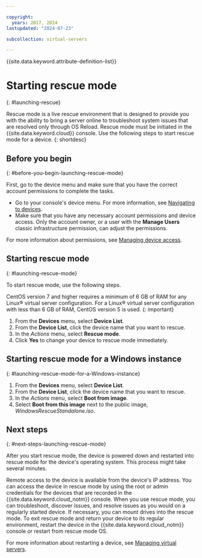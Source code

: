 ```yaml
---

copyright:
  years: 2017, 2024
lastupdated: "2024-07-23"

subcollection: virtual-servers

---
```


{{site.data.keyword.attribute-definition-list}}

# Starting rescue mode
{: #launching-rescue}

Rescue mode is a live rescue environment that is designed to provide you with the ability to bring a server online to troubleshoot system issues that are resolved only through OS Reload. Rescue mode must be initiated in the {{site.data.keyword.cloud}} console. Use the following steps to start rescue mode for a device.
{: shortdesc}

## Before you begin
{: #before-you-begin-launching-rescue-mode}

First, go to the device menu and make sure that you have the correct account permissions to complete the tasks.

* Go to your console's device menu. For more information, see [Navigating to devices](/docs/virtual-servers?topic=virtual-servers-navigating-devices).
* Make sure that you have any necessary account permissions and device access. Only the account owner, or a user with the **Manage Users** classic infrastructure permission, can adjust the permissions.

For more information about permissions, see [Managing device access](/docs/virtual-servers?topic=virtual-servers-managing-device-access).

## Starting rescue mode
{: #launching-rescue-mode}

To start rescue mode, use the following steps.

CentOS version 7 and higher requires a minimum of 6 GB of RAM for any Linux&reg; virtual server configuration. For a Linux&reg; virtual server configuration with less than 6 GB of RAM, CentOS version 5 is used.
{: important}

1. From the **Devices** menu, select **Device List**.
2. From the **Device List**, click the device name that you want to rescue.
3. In the *Actions* menu, select **Rescue mode**.
4. Click **Yes** to change your device to rescue mode immediately.

## Starting rescue mode for a Windows instance
{: #launching-rescue-mode-for-a-Windows-instance}

1. From the **Devices** menu, select **Device List**.
2. From the **Device List**, click the device name that you want to rescue.
3. In the *Actions* menu, select **Boot from image**.
4. Select **Boot from this image** next to the public image, *WindowsRescueStandalone.iso*.

## Next steps
{: #next-steps-launching-rescue-mode}

After you start rescue mode, the device is powered down and restarted into rescue mode for the device's operating system. This process might take several minutes.

Remote access to the device is available from the device's IP address. You can access the device in rescue mode by using the root or admin credentials for the devices that are recorded in the {{site.data.keyword.cloud_notm}} console. When you use rescue mode, you can troubleshoot, discover issues, and resolve issues as you would on a regularly started device. If necessary, you can mount drives into the rescue mode. To exit rescue mode and return your device to its regular environment, restart the device in the {{site.data.keyword.cloud_notm}} console or restart from rescue mode OS.

For more information about restarting a device, see [Managing virtual servers](/docs/virtual-servers?topic=virtual-servers-managing-virtual-servers#managing-virtual-servers).
